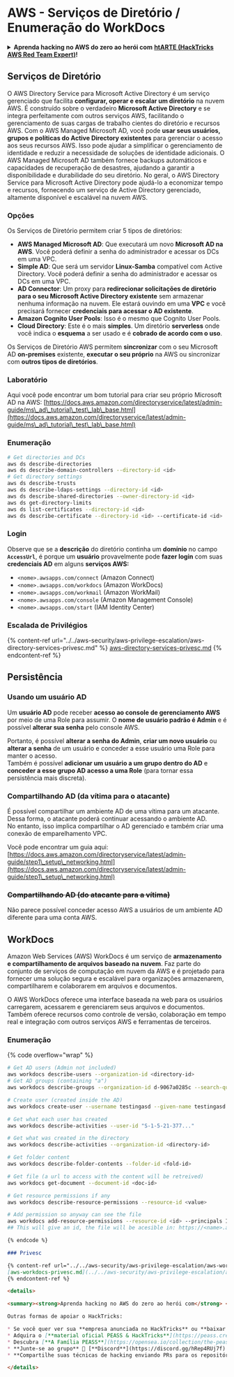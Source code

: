 # AWS - Serviços de Diretório / Enumeração do WorkDocs

<details>

<summary><strong>Aprenda hacking no AWS do zero ao herói com</strong> <a href="https://training.hacktricks.xyz/courses/arte"><strong>htARTE (HackTricks AWS Red Team Expert)</strong></a><strong>!</strong></summary>

Outras formas de apoiar o HackTricks:

* Se você quer ver sua **empresa anunciada no HackTricks** ou **baixar o HackTricks em PDF**, confira os [**PLANOS DE ASSINATURA**](https://github.com/sponsors/carlospolop)!
* Adquira o [**material oficial PEASS & HackTricks**](https://peass.creator-spring.com)
* Descubra [**A Família PEASS**](https://opensea.io/collection/the-peass-family), nossa coleção de [**NFTs**](https://opensea.io/collection/the-peass-family) exclusivos
* **Junte-se ao grupo** 💬 [**Discord**](https://discord.gg/hRep4RUj7f) ou ao grupo [**telegram**](https://t.me/peass) ou **siga-me** no **Twitter** 🐦 [**@carlospolopm**](https://twitter.com/carlospolopm)**.**
* **Compartilhe suas técnicas de hacking enviando PRs para os repositórios github do** [**HackTricks**](https://github.com/carlospolop/hacktricks) e [**HackTricks Cloud**](https://github.com/carlospolop/hacktricks-cloud).

</details>

## Serviços de Diretório

O AWS Directory Service para Microsoft Active Directory é um serviço gerenciado que facilita **configurar, operar e escalar um diretório** na nuvem AWS. É construído sobre o verdadeiro **Microsoft Active Directory** e se integra perfeitamente com outros serviços AWS, facilitando o gerenciamento de suas cargas de trabalho cientes do diretório e recursos AWS. Com o AWS Managed Microsoft AD, você pode **usar seus usuários, grupos e políticas do Active Directory existentes** para gerenciar o acesso aos seus recursos AWS. Isso pode ajudar a simplificar o gerenciamento de identidade e reduzir a necessidade de soluções de identidade adicionais. O AWS Managed Microsoft AD também fornece backups automáticos e capacidades de recuperação de desastres, ajudando a garantir a disponibilidade e durabilidade do seu diretório. No geral, o AWS Directory Service para Microsoft Active Directory pode ajudá-lo a economizar tempo e recursos, fornecendo um serviço de Active Directory gerenciado, altamente disponível e escalável na nuvem AWS.

### Opções

Os Serviços de Diretório permitem criar 5 tipos de diretórios:

* **AWS Managed Microsoft AD**: Que executará um novo **Microsoft AD na AWS**. Você poderá definir a senha do administrador e acessar os DCs em uma VPC.
* **Simple AD**: Que será um servidor **Linux-Samba** compatível com Active Directory. Você poderá definir a senha do administrador e acessar os DCs em uma VPC.
* **AD Connector**: Um proxy para **redirecionar solicitações de diretório para o seu Microsoft Active Directory existente** sem armazenar nenhuma informação na nuvem. Ele estará ouvindo em uma **VPC** e você precisará fornecer **credenciais para acessar o AD existente**.
* **Amazon Cognito User Pools**: Isso é o mesmo que Cognito User Pools.
* **Cloud Directory**: Este é o mais **simples**. Um diretório **serverless** onde você indica o **esquema** a ser usado e é **cobrado de acordo com o uso**.

Os Serviços de Diretório AWS permitem **sincronizar** com o seu Microsoft AD **on-premises** existente, **executar o seu próprio** na AWS ou sincronizar com **outros tipos de diretórios**.

### Laboratório

Aqui você pode encontrar um bom tutorial para criar seu próprio Microsoft AD na AWS: [https://docs.aws.amazon.com/directoryservice/latest/admin-guide/ms\_ad\_tutorial\_test\_lab\_base.html](https://docs.aws.amazon.com/directoryservice/latest/admin-guide/ms\_ad\_tutorial\_test\_lab\_base.html)

### Enumeração
```bash
# Get directories and DCs
aws ds describe-directories
aws ds describe-domain-controllers --directory-id <id>
# Get directory settings
aws ds describe-trusts
aws ds describe-ldaps-settings --directory-id <id>
aws ds describe-shared-directories --owner-directory-id <id>
aws ds get-directory-limits
aws ds list-certificates --directory-id <id>
aws ds describe-certificate --directory-id <id> --certificate-id <id>
```
### Login

Observe que se a **descrição** do diretório continha um **domínio** no campo **`AccessUrl`**, é porque um **usuário** provavelmente pode **fazer login** com suas **credenciais AD** em alguns **serviços AWS:**

* `<nome>.awsapps.com/connect` (Amazon Connect)
* `<nome>.awsapps.com/workdocs` (Amazon WorkDocs)
* `<nome>.awsapps.com/workmail` (Amazon WorkMail)
* `<nome>.awsapps.com/console` (Amazon Management Console)
* `<nome>.awsapps.com/start` (IAM Identity Center)

### Escalada de Privilégios

{% content-ref url="../../aws-security/aws-privilege-escalation/aws-directory-services-privesc.md" %}
[aws-directory-services-privesc.md](../../aws-security/aws-privilege-escalation/aws-directory-services-privesc.md)
{% endcontent-ref %}

## Persistência

### Usando um usuário AD

Um **usuário AD** pode receber **acesso ao console de gerenciamento AWS** por meio de uma Role para assumir. O **nome de usuário padrão é Admin** e é possível **alterar sua senha** pelo console AWS.

Portanto, é possível **alterar a senha do Admin**, **criar um novo usuário** ou **alterar a senha** de um usuário e conceder a esse usuário uma Role para manter o acesso.\
Também é possível **adicionar um usuário a um grupo dentro do AD** e **conceder a esse grupo AD acesso a uma Role** (para tornar essa persistência mais discreta).

### Compartilhando AD (da vítima para o atacante)

É possível compartilhar um ambiente AD de uma vítima para um atacante. Dessa forma, o atacante poderá continuar acessando o ambiente AD.\
No entanto, isso implica compartilhar o AD gerenciado e também criar uma conexão de emparelhamento VPC.

Você pode encontrar um guia aqui: [https://docs.aws.amazon.com/directoryservice/latest/admin-guide/step1\_setup\_networking.html](https://docs.aws.amazon.com/directoryservice/latest/admin-guide/step1\_setup\_networking.html)

### ~~Compartilhando AD (do atacante para a vítima)~~

Não parece possível conceder acesso AWS a usuários de um ambiente AD diferente para uma conta AWS.

## WorkDocs

Amazon Web Services (AWS) WorkDocs é um serviço de **armazenamento e compartilhamento de arquivos baseado na nuvem**. Faz parte do conjunto de serviços de computação em nuvem da AWS e é projetado para fornecer uma solução segura e escalável para organizações armazenarem, compartilharem e colaborarem em arquivos e documentos.

O AWS WorkDocs oferece uma interface baseada na web para os usuários carregarem, acessarem e gerenciarem seus arquivos e documentos. Também oferece recursos como controle de versão, colaboração em tempo real e integração com outros serviços AWS e ferramentas de terceiros.

### Enumeração

{% code overflow="wrap" %}
```bash
# Get AD users (Admin not included)
aws workdocs describe-users --organization-id <directory-id>
# Get AD groups (containing "a")
aws workdocs describe-groups --organization-id d-9067a0285c --search-query a

# Create user (created inside the AD)
aws workdocs create-user --username testingasd --given-name testingasd --surname testingasd --password <password> --email-address name@directory.domain --organization-id <directory-id>

# Get what each user has created
aws workdocs describe-activities --user-id "S-1-5-21-377..."

# Get what was created in the directory
aws workdocs describe-activities --organization-id <directory-id>

# Get folder content
aws workdocs describe-folder-contents --folder-id <fold-id>

# Get file (a url to access with the content will be retreived)
aws workdocs get-document --document-id <doc-id>

# Get resource permissions if any
aws workdocs describe-resource-permissions --resource-id <value>

# Add permission so anyway can see the file
aws workdocs add-resource-permissions --resource-id <id> --principals Id=anonymous,Type=ANONYMOUS,Role=VIEWER
## This will give an id, the file will be acesible in: https://<name>.awsapps.com/workdocs/index.html#/share/document/<id>
```
```markdown
{% endcode %}

### Privesc

{% content-ref url="../../aws-security/aws-privilege-escalation/aws-workdocs-privesc.md" %}
[aws-workdocs-privesc.md](../../aws-security/aws-privilege-escalation/aws-workdocs-privesc.md)
{% endcontent-ref %}

<details>

<summary><strong>Aprenda hacking no AWS do zero ao herói com</strong> <a href="https://training.hacktricks.xyz/courses/arte"><strong>htARTE (HackTricks AWS Red Team Expert)</strong></a><strong>!</strong></summary>

Outras formas de apoiar o HackTricks:

* Se você quer ver sua **empresa anunciada no HackTricks** ou **baixar o HackTricks em PDF**, confira os [**PLANOS DE ASSINATURA**](https://github.com/sponsors/carlospolop)!
* Adquira o [**material oficial PEASS & HackTricks**](https://peass.creator-spring.com)
* Descubra [**A Família PEASS**](https://opensea.io/collection/the-peass-family), nossa coleção de [**NFTs**](https://opensea.io/collection/the-peass-family) exclusivos
* **Junte-se ao grupo** 💬 [**Discord**](https://discord.gg/hRep4RUj7f) ou ao grupo [**telegram**](https://t.me/peass) ou **siga-me** no **Twitter** 🐦 [**@carlospolopm**](https://twitter.com/carlospolopm)**.**
* **Compartilhe suas técnicas de hacking enviando PRs para os repositórios do GitHub** [**HackTricks**](https://github.com/carlospolop/hacktricks) e [**HackTricks Cloud**](https://github.com/carlospolop/hacktricks-cloud).

</details>
```
